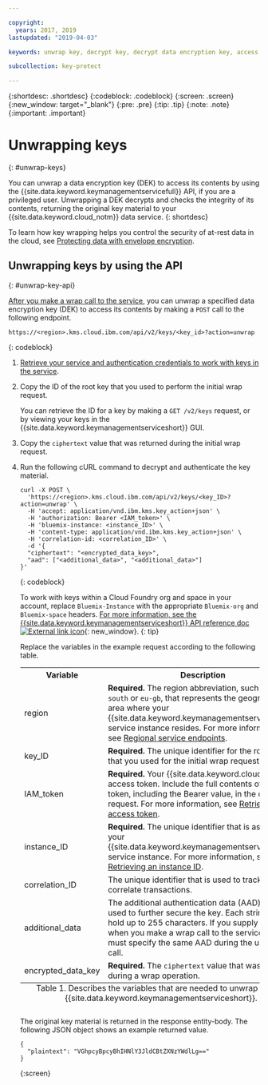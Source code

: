 ```yaml
---

copyright:
  years: 2017, 2019
lastupdated: "2019-04-03"

keywords: unwrap key, decrypt key, decrypt data encryption key, access data encryption key, envelope encryption API examples

subcollection: key-protect

---
```


{:shortdesc: .shortdesc}
{:codeblock: .codeblock}
{:screen: .screen}
{:new_window: target="_blank"}
{:pre: .pre}
{:tip: .tip}
{:note: .note}
{:important: .important}

# Unwrapping keys
{: #unwrap-keys}

You can unwrap a data encryption key (DEK) to access its contents by using the {{site.data.keyword.keymanagementservicefull}} API, if you are a privileged user. Unwrapping a DEK decrypts and checks the integrity of its contents, returning the original key material to your {{site.data.keyword.cloud_notm}} data service.
{: shortdesc}

To learn how key wrapping helps you control the security of at-rest data in the cloud, see [Protecting data with envelope encryption](/docs/services/key-protect?topic=key-protect-envelope-encryption).

## Unwrapping keys by using the API
{: #unwrap-key-api}

[After you make a wrap call to the service](/docs/services/key-protect?topic=key-protect-wrap-keys), you can unwrap a specified data encryption key (DEK) to access its contents by making a `POST` call to the following endpoint.

```
https://<region>.kms.cloud.ibm.com/api/v2/keys/<key_id>?action=unwrap
```
{: codeblock}

1. [Retrieve your service and authentication credentials to work with keys in the service](/docs/services/key-protect?topic=key-protect-set-up-api).

2. Copy the ID of the root key that you used to perform the initial wrap request.

    You can retrieve the ID for a key by making a `GET /v2/keys` request, or by viewing your keys in the {{site.data.keyword.keymanagementserviceshort}} GUI.

3. Copy the `ciphertext` value that was returned during the initial wrap request.

4. Run the following cURL command to decrypt and authenticate the key material.

    ```cURL
    curl -X POST \
      'https://<region>.kms.cloud.ibm.com/api/v2/keys/<key_ID>?action=unwrap' \
      -H 'accept: application/vnd.ibm.kms.key_action+json' \
      -H 'authorization: Bearer <IAM_token>' \
      -H 'bluemix-instance: <instance_ID>' \
      -H 'content-type: application/vnd.ibm.kms.key_action+json' \
      -H 'correlation-id: <correlation_ID>' \
      -d '{
      "ciphertext": "<encrypted_data_key>",
      "aad": ["<additional_data>", "<additional_data>"]
    }'
    ```
    {: codeblock}

    To work with keys within a Cloud Foundry org and space in your account, replace `Bluemix-Instance` with the appropriate `Bluemix-org` and `Bluemix-space` headers. [For more information, see the {{site.data.keyword.keymanagementserviceshort}} API reference doc ![External link icon](../../icons/launch-glyph.svg "External link icon")](https://{DomainName}/apidocs/key-protect){: new_window}.
    {: tip}

    Replace the variables in the example request according to the following table.
    <table>
      <tr>
        <th>Variable</th>
        <th>Description</th>
      </tr>
      <tr>
        <td><varname>region</varname></td>
        <td><strong>Required.</strong> The region abbreviation, such as <code>us-south</code> or <code>eu-gb</code>, that represents the geographic area where your {{site.data.keyword.keymanagementserviceshort}} service instance resides. For more information, see <a href="/docs/services/key-protect?topic=key-protect-regions#service-endpoints">Regional service endpoints</a>.</td>
      </tr>
      <tr>
        <td><varname>key_ID</varname></td>
        <td><strong>Required.</strong> The unique identifier for the root key that you used for the initial wrap request.</td>
      </tr>
      <tr>
        <td><varname>IAM_token</varname></td>
        <td><strong>Required.</strong> Your {{site.data.keyword.cloud_notm}} access token. Include the full contents of the <code>IAM</code> token, including the Bearer value, in the cURL request. For more information, see <a href="/docs/services/key-protect?topic=key-protect-retrieve-access-token">Retrieving an access token</a>.</td>
      </tr>
      <tr>
        <td><varname>instance_ID</varname></td>
        <td><strong>Required.</strong> The unique identifier that is assigned to your {{site.data.keyword.keymanagementserviceshort}} service instance. For more information, see <a href="/docs/services/key-protect?topic=key-protect-retrieve-instance-ID">Retrieving an instance ID</a>.</td>
      </tr>
      <tr>
        <td><varname>correlation_ID</varname></td>
        <td>The unique identifier that is used to track and correlate transactions.</td>
      </tr>
      <tr>
        <td><varname>additional_data</varname></td>
        <td>The additional authentication data (AAD) that is used to further secure the key. Each string can hold up to 255 characters. If you supply AAD when you make a wrap call to the service, you must specify the same AAD during the unwrap call.</td>
      </tr>
      <tr>
        <td><varname>encrypted_data_key</varname></td>
        <td><strong>Required.</strong> The <code>ciphertext</code> value that was returned during a wrap operation.</td>
      </tr>
      <caption style="caption-side:bottom;">Table 1. Describes the variables that are needed to unwrap keys in {{site.data.keyword.keymanagementserviceshort}}.</caption>
    </table>

    The original key material is returned in the response entity-body. The following JSON object shows an example returned value.

    ```
    {
      "plaintext": "VGhpcyBpcyBhIHNlY3JldCBtZXNzYWdlLg=="
    }
    ```
    {:screen}
